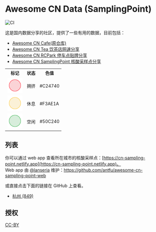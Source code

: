 # Awesome CN Data (SamplingPoint)
![CI](https://github.com/ElaWorkshop/awesome-cn-cafe/workflows/CI/badge.svg)

这是国内数据分享的社区，提供了一些有用的数据，目前包括：

- [Awesome CN Cafe(原仓库)](https://github.com/Lanseria/awesome-cn-data)
- [Awesome CN Tea 饮茶店网速分享](https://github.com/Lanseria/awesome-cn-data/tree/tea)
- [Awesome CN RCPark 停车点贴牌分享](https://github.com/Lanseria/awesome-cn-data/tree/rc-park)
- [Awesome CN SamplingPoint 核酸采样点分享](https://github.com/Lanseria/awesome-cn-data/tree/sampling-point)

<table>
<tr><th>标记</th><th>状态</th><th>色值</th></tr>
<tr><td><img src="resources/markers/slow.png" width="50" alt="Slow marker"></td><td>拥挤</td><td>#C24740</td></tr>
<tr><td><img src="resources/markers/moderate.png" width="50" alt="Moderate marker"></td><td>休息</td><td>#F3AE1A</td></tr>
<tr><td><img src="resources/markers/fast.png" width="50" alt="Fast marker"></td><td>空闲</td><td>#50C240</td></tr>
</table>

## 列表

你可以通过 web app 查看所在城市的核酸采样点：[https://cn-sampling-point.netlify.app](https://cn-sampling-point.netlify.app)。  
Web app 由 [@lanseria](https://github.com/lanseria) 维护：https://github.com/antfu/awesome-cn-sampling-point-web

或直接点击下面的链接在 GitHub 上查看。

* [杭州 (849)](hangzhou.geojson)

## 授权
[CC-BY](http://creativecommons.org/licenses/by/4.0/)
